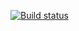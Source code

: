 
[![Build status](https://ci.appveyor.com/api/projects/status/x332qjwcxas4i9h5?svg=true)](https://ci.appveyor.com/project/YesPechenko/allure)

